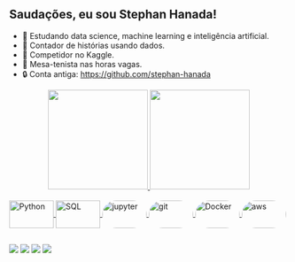 ## Saudações, eu sou Stephan Hanada! 

- 📖 Estudando data science, machine learning e inteligência artificial.
- 💞️ Contador de histórias usando dados. 
- 🧠 Competidor no Kaggle.
- 🏓 Mesa-tenista nas horas vagas.
- 🔒 Conta antiga: https://github.com/stephan-hanada

<div align="center">
  <a href="https://github.com/stephan-hanada">
  <img height="180em" src="https://github-readme-stats.vercel.app/api?username=hanada-stephan&show_icons=true&theme=dark&include_all_commits=true&count_private=true"/>
  <img height="180em" src="https://github-readme-stats.vercel.app/api/top-langs/?username=hanada-stephan&langs_count=7&theme=dark"/>
</div>

<div style="display: inline_block"><br>
  <img align="center" alt="Python" height="50" width="80" src="https://cdn.jsdelivr.net/gh/devicons/devicon/icons/python/python-original-wordmark.svg">
  <img align="center" alt="SQL" height="50" width="80" src="https://cdn.jsdelivr.net/gh/devicons/devicon/icons/postgresql/postgresql-original-wordmark.svg">
  <img align="center" alt="jupyter" height="50" width="80" style="border-radius:50px;" src="https://cdn.jsdelivr.net/gh/devicons/devicon/icons/jupyter/jupyter-original-wordmark.svg">  
  <img align="center" alt="git" height="50" width="80" style="border-radius:50px;" src="https://cdn.jsdelivr.net/gh/devicons/devicon/icons/git/git-original.svg">
  <img align="center" alt="Docker" height="50" width="80" style="border-radius:50px;" src="https://cdn.jsdelivr.net/gh/devicons/devicon/icons/docker/docker-original.svg">
  <img align="center" alt="aws" height="50" width="80" style="border-radius:50px;" src="https://cdn.jsdelivr.net/gh/devicons/devicon/icons/amazonwebservices/amazonwebservices-original.svg">
  </div>
  
##
  
<div> 
  <a href="https://www.linkedin.com/in/stephan-hanada/" target="_blank"><img src="https://img.shields.io/badge/-LinkedIn-%230077B5?style=for-the-badge&logo=linkedin&logoColor=white" target="_blank"></a> 
  <a href="stephan.hermenegildo@gmail.com" target="_blank"><img src="https://img.shields.io/badge/Gmail-D14836?style=for-the-badge&logo=gmail&logoColor=white" target="_blank"></a>  
  <a href="https://www.kaggle.com/stephanhanada" target="_blank"><img src="https://img.shields.io/badge/Kaggle-20BEFF?style=for-the-badge&logo=Kaggle&logoColor=white" target="_blank"></a>
  <a href="https://www.hackerrank.com/stephan_hermene1" target="_blank"><img src="https://img.shields.io/badge/-Hackerrank-2EC866?style=for-the-badge&logo=HackerRank&logoColor=white" target="_blank"></a> 
</div>

<!---
stephan-hanada/stephan-hanada is a ✨ special ✨ repository because its `README.md` (this file) appears on your GitHub profile.
You can click the Preview link to take a look at your changes.
--->
